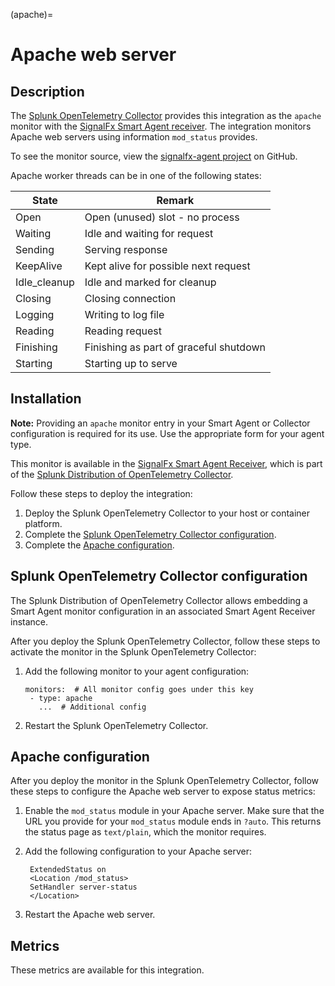 (apache)=

# Apache web server

<meta name="description" content="Documentation for the apache monitor">

## Description

The [Splunk OpenTelemetry Collector](https://github.com/signalfx/splunk-otel-collector) provides this integration as the `apache` monitor with the [SignalFx Smart Agent receiver](https://github.com/signalfx/splunk-otel-collector/tree/main/internal/receiver/smartagentreceiver). The integration monitors Apache web servers using information `mod_status` provides.

To see the monitor source, view the [signalfx-agent project](https://github.com/signalfx/signalfx-agent/tree/main/pkg/monitors/collectd/apache) on GitHub.

Apache worker threads can be in one of the following states:

| State        | Remark                                  |
|--------------|-----------------------------------------|
| Open         | Open (unused) slot - no process         |
| Waiting      | Idle and waiting for request            |
| Sending      | Serving response                        |
| KeepAlive    | Kept alive for possible next request    |
| Idle_cleanup | Idle and marked for cleanup             |
| Closing      | Closing connection                      |
| Logging      | Writing to log file                     |
| Reading      | Reading request                         |
| Finishing    | Finishing as part of graceful shutdown  |
| Starting     | Starting up to serve                    |

## Installation

**Note:** Providing an `apache` monitor entry in your Smart Agent or Collector configuration is required for its use. Use the appropriate form for your agent type.

This monitor is available in the [SignalFx Smart Agent Receiver](https://github.com/signalfx/splunk-otel-collector/tree/main/internal/receiver/smartagentreceiver), which is part of the [Splunk Distribution of OpenTelemetry Collector](https://github.com/signalfx/splunk-otel-collector).

Follow these steps to deploy the integration:

1. Deploy the Splunk OpenTelemetry Collector to your host or container platform.
2. Complete the [Splunk OpenTelemetry Collector configuration](#splunk-opentelemetry-collector-configuration).
3. Complete the [Apache configuration](#apache-configuration).

## Splunk OpenTelemetry Collector configuration

The Splunk Distribution of OpenTelemetry Collector allows embedding a Smart Agent monitor configuration in an associated Smart Agent Receiver instance.

After you deploy the Splunk OpenTelemetry Collector, follow these steps to activate the monitor in the Splunk OpenTelemetry Collector:

1. Add the following monitor to your agent configuration:

   ```
   monitors:  # All monitor config goes under this key
    - type: apache
      ...  # Additional config
   ```

2. Restart the Splunk OpenTelemetry Collector.

## Apache configuration

After you deploy the monitor in the Splunk OpenTelemetry Collector, follow these steps to configure the Apache web server to expose status metrics:

1. Enable the `mod_status` module in your Apache server. Make sure that the URL you provide for your `mod_status` module ends in `?auto`. This returns the status page as `text/plain`, which the monitor requires.
2. Add the following configuration to your Apache server:

   ```
    ExtendedStatus on
    <Location /mod_status>
    SetHandler server-status
    </Location>
   ```
3. Restart the Apache web server.

## Metrics

These metrics are available for this integration.

<div class="metrics-table" type="apache"  include="markdown"></div>
